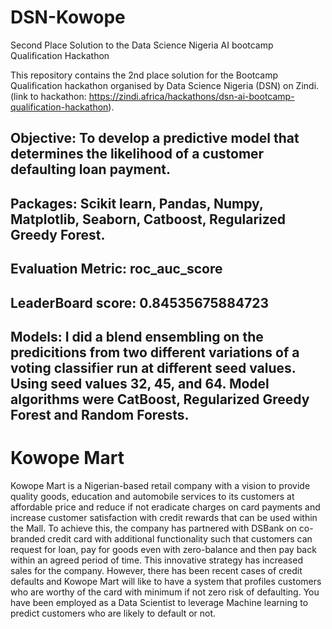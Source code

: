 # DSN-Kowope
Second Place Solution to the Data Science Nigeria AI bootcamp Qualification Hackathon 

 This repository contains the 2nd place solution for the Bootcamp Qualification hackathon organised by Data Science Nigeria (DSN) on Zindi. (link to hackathon: https://zindi.africa/hackathons/dsn-ai-bootcamp-qualification-hackathon).

## Objective: To develop a predictive model that determines the likelihood of a customer defaulting loan payment.
## Packages: Scikit learn, Pandas, Numpy, Matplotlib, Seaborn, Catboost, Regularized Greedy Forest.
## Evaluation Metric: roc_auc_score
## LeaderBoard score: 0.84535675884723
## Models: I did a blend ensembling on the predicitions from two different variations of a voting classifier run at different seed values. Using seed values 32, 45, and 64. Model algorithms were CatBoost, Regularized Greedy Forest and Random Forests.

  # Kowope Mart
Kowope Mart is a Nigerian-based retail company with a vision to provide quality goods, education and automobile services to its customers at affordable price and reduce if not eradicate charges on card payments and increase customer satisfaction with credit rewards that can be used within the Mall. To achieve this, the company has partnered with DSBank on co-branded credit card with additional functionality such that customers can request for loan, pay for goods even with zero-balance and then pay back within an agreed period of time. This innovative strategy has increased sales for the company. However, there has been recent cases of credit defaults and Kowope Mart will like to have a system that profiles customers who are worthy of the card with minimum if not zero risk of defaulting. You have been employed as a Data Scientist to leverage Machine learning to predict customers who are likely to default or not.
